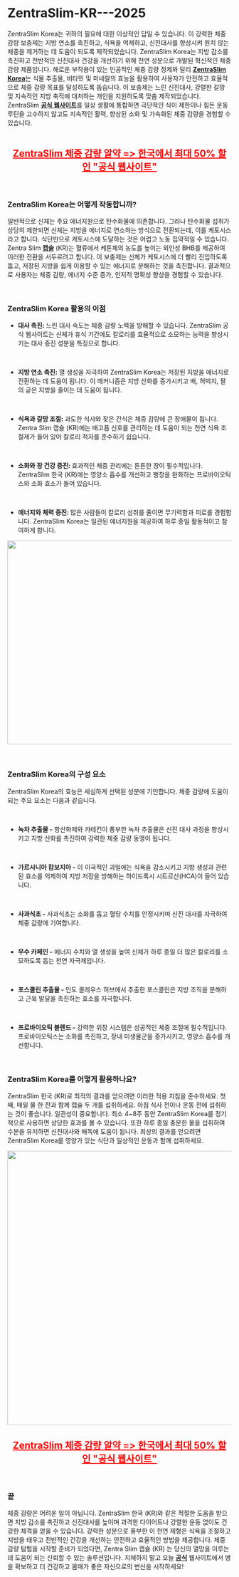 # ZentraSlim-KR---2025

<p>ZentraSlim Korea는 귀하의 필요에 대한 이상적인 답일 수 있습니다. 이 강력한 체중 감량 보충제는 지방 연소를 촉진하고, 식욕을 억제하고, 신진대사를 향상시켜 원치 않는 체중을 제거하는 데 도움이 되도록 제작되었습니다. ZentraSlim Korea는 지방 감소를 촉진하고 전반적인 신진대사 건강을 개선하기 위해 천연 성분으로 개발된 혁신적인 체중 감량 제품입니다. 해로운 부작용이 있는 인공적인 체중 감량 정제와 달리&nbsp;<strong><a href="https://zentra-slim.kr/">ZentraSlim Korea</a></strong>는 식물 추출물, 비타민 및 미네랄의 효능을 활용하여 사용자가 안전하고 효율적으로 체중 감량 목표를 달성하도록 돕습니다. 이 보충제는 느린 신진대사, 강렬한 갈망 및 지속적인 지방 축적에 대처하는 개인을 지원하도록 맞춤 제작되었습니다. ZentraSlim&nbsp;<strong><a href="https://zentraslimnorge.com/">공식 웹사이트</a></strong>를 일상 생활에 통합하면 극단적인 식이 제한이나 힘든 운동 루틴을 고수하지 않고도 지속적인 활력, 향상된 소화 및 가속화된 체중 감량을 경험할 수 있습니다.</p>
<p><a href="https://zentra-slim.kr/go/checkout/"><img src="https://storage.penzu.com/g/4X4TqkxudzEMg55n" alt="" border="0" /></a></p>
<h2 style="text-align: center;"><span style="color: #ff0000;"><strong><a style="color: #ff0000;" href="https://zentra-slim.kr/go/checkout/"><u>ZentraSlim&nbsp;</u></a><a style="color: #ff0000;" href="https://zentra-slim.kr/go/checkout/"><u>체중 감량 알약&nbsp;</u></a><a style="color: #ff0000;" href="https://zentra-slim.kr/go/checkout/"><u>=&gt;&nbsp;</u></a><a style="color: #ff0000;" href="https://zentra-slim.kr/go/checkout/"><u>한국에서 최대&nbsp;</u></a><a style="color: #ff0000;" href="https://zentra-slim.kr/go/checkout/"><u>50%&nbsp;</u></a><a style="color: #ff0000;" href="https://zentra-slim.kr/go/checkout/"><u>할인&nbsp;</u></a><a style="color: #ff0000;" href="https://zentra-slim.kr/go/checkout/"><u>"</u></a><a style="color: #ff0000;" href="https://zentra-slim.kr/go/checkout/"><u>공식 웹사이트</u></a><a style="color: #ff0000;" href="https://zentra-slim.kr/go/checkout/"><u>"</u></a></strong></span></h2>
<p>&nbsp;</p>
<h3><strong>ZentraSlim Korea는 어떻게 작동합니까?</strong></h3>
<p>일반적으로 신체는 주요 에너지원으로 탄수화물에 의존합니다. 그러나 탄수화물 섭취가 상당히 제한되면 신체는 지방을 에너지로 연소하는 방식으로 전환되는데, 이를 케토시스라고 합니다. 식단만으로 케토시스에 도달하는 것은 어렵고 노동 집약적일 수 있습니다. Zentra Slim&nbsp;<strong><a href="https://naturesgardencbd.dk/">캡슐</a></strong>&nbsp;(KR)는 혈류에서 케톤체의 농도를 높이는 외인성 BHB를 제공하여 이러한 전환을 서두르려고 합니다. 이 보충제는 신체가 케토시스에 더 빨리 진입하도록 돕고, 저장된 지방을 쉽게 이용할 수 있는 에너지로 분해하는 것을 촉진합니다. 결과적으로 사용자는 체중 감량, 에너지 수준 증가, 인지적 명확성 향상을 경험할 수 있습니다.</p>
<p>&nbsp;</p>
<h3><strong>ZentraSlim Korea 활용의 이점</strong></h3>
<ul>
<li><strong>대사 촉진:&nbsp;</strong>느린 대사 속도는 체중 감량 노력을 방해할 수 있습니다. ZentraSlim 공식 웹사이트는 신체가 휴식 기간에도 칼로리를 효율적으로 소모하는 능력을 향상시키는 대사 증진 성분을 특징으로 합니다.</li>
</ul>
<p>&nbsp;</p>
<ul>
<li><strong>지방 연소 촉진</strong><strong>:</strong>&nbsp;열 생성을 자극하여 ZentraSlim Korea는 저장된 지방을 에너지로 전환하는 데 도움이 됩니다. 이 메커니즘은 지방 산화를 증가시키고 배, 허벅지, 팔의 굳은 지방을 줄이는 데 도움이 됩니다.</li>
</ul>
<p>&nbsp;</p>
<ul>
<li><strong>식욕과 갈망 조절</strong><strong>:</strong>&nbsp;과도한 식사와 잦은 간식은 체중 감량에 큰 장애물이 됩니다. Zentra Slim 캡슐 (KR)에는 배고픔 신호를 관리하는 데 도움이 되는 천연 식욕 조절제가 들어 있어 칼로리 적자를 준수하기 쉽습니다.</li>
</ul>
<p>&nbsp;</p>
<ul>
<li><strong>소화와 장 건강 증진:&nbsp;</strong>효과적인 체중 관리에는 튼튼한 장이 필수적입니다. ZentraSlim 한국 (KR)에는 영양소 흡수를 개선하고 팽창을 완화하는 프로바이오틱스와 소화 효소가 들어 있습니다.</li>
</ul>
<p>&nbsp;</p>
<ul>
<li><strong>에너지와 체력 증진:&nbsp;</strong>많은 사람들이 칼로리 섭취를 줄이면 무기력함과 피로를 경험합니다. ZentraSlim Korea는 일관된 에너지원을 제공하여 하루 종일 활동적이고 참여하게 합니다.</li>
</ul>
<p><a href="https://zentra-slim.kr/go/checkout/"><img src="https://storage.penzu.com/g/XhbbEJHYZg7L8hAk" alt="" width="903" height="458" border="0" /></a></p>
<p>&nbsp;</p>
<h3><strong>ZentraSlim Korea의 구성 요소</strong></h3>
<p>ZentraSlim Korea의 효능은 세심하게 선택된 성분에 기인합니다. 체중 감량에 도움이 되는 주요 요소는 다음과 같습니다.</p>
<p>&nbsp;</p>
<ul>
<li><strong>녹차 추출물&nbsp;</strong><strong>-</strong>&nbsp;항산화제와 카테킨이 풍부한 녹차 추출물은 신진 대사 과정을 향상시키고 지방 산화를 촉진하여 강력한 체중 감량 동맹이 됩니다.</li>
</ul>
<p>&nbsp;</p>
<ul>
<li><strong>가르시니아 캄보지아&nbsp;</strong><strong>-</strong>&nbsp;이 이국적인 과일에는 식욕을 감소시키고 지방 생성과 관련된 효소를 억제하여 지방 저장을 방해하는 하이드록시 시트르산(HCA)이 들어 있습니다.</li>
</ul>
<p>&nbsp;</p>
<ul>
<li><strong>사과식초&nbsp;</strong><strong>-</strong>&nbsp;사과식초는 소화를 돕고 혈당 수치를 안정시키며 신진 대사를 자극하여 체중 감량에 기여합니다.</li>
</ul>
<p>&nbsp;</p>
<ul>
<li><strong>무수 카페인&nbsp;</strong><strong>-</strong>&nbsp;에너지 수치와 열 생성을 높여 신체가 하루 종일 더 많은 칼로리를 소모하도록 돕는 천연 자극제입니다.</li>
</ul>
<p>&nbsp;</p>
<ul>
<li><strong>포스콜린 추출물 -&nbsp;</strong>인도 콜레우스 허브에서 추출한 포스콜린은 지방 조직을 분해하고 근육 발달을 촉진하는 효소를 자극합니다.</li>
</ul>
<p>&nbsp;</p>
<ul>
<li><strong>프로바이오틱 블렌드&nbsp;</strong><strong>-</strong>&nbsp;강력한 위장 시스템은 성공적인 체중 조절에 필수적입니다. 프로바이오틱스는 소화를 촉진하고, 장내 미생물군을 증가시키고, 영양소 흡수를 개선합니다.</li>
</ul>
<p>&nbsp;</p>
<h3><strong>ZentraSlim Korea를 어떻게 활용하나요?</strong></h3>
<p>ZentraSlim 한국 (KR)로 최적의 결과를 얻으려면 이러한 적용 지침을 준수하세요. 첫째, 매일 물 한 잔과 함께 캡슐 두 개를 섭취하세요. 아침 식사 전이나 운동 전에 섭취하는 것이 좋습니다. 일관성이 중요합니다. 최소 4~8주 동안 ZentraSlim Korea를 정기적으로 사용하면 상당한 효과를 볼 수 있습니다. 또한 하루 종일 충분한 물을 섭취하여 수분을 유지하면 신진대사와 해독에 도움이 됩니다. 최상의 결과를 얻으려면 ZentraSlim Korea를 영양가 있는 식단과 일상적인 운동과 함께 섭취하세요.</p>
<p><a href="https://zentra-slim.kr/go/checkout/"><img src="https://storage.penzu.com/g/YNMLMg2mVF9yjA8Q" alt="" width="904" height="616" border="0" /></a></p>
<h2 style="text-align: center;"><span style="color: #ff0000;"><strong><a style="color: #ff0000;" href="https://zentra-slim.kr/go/checkout/"><u>ZentraSlim&nbsp;</u></a><a style="color: #ff0000;" href="https://zentra-slim.kr/go/checkout/"><u>체중 감량 알약&nbsp;</u></a><a style="color: #ff0000;" href="https://zentra-slim.kr/go/checkout/"><u>=&gt;&nbsp;</u></a><a style="color: #ff0000;" href="https://zentra-slim.kr/go/checkout/"><u>한국에서 최대&nbsp;</u></a><a style="color: #ff0000;" href="https://zentra-slim.kr/go/checkout/"><u>50%&nbsp;</u></a><a style="color: #ff0000;" href="https://zentra-slim.kr/go/checkout/"><u>할인&nbsp;</u></a><a style="color: #ff0000;" href="https://zentra-slim.kr/go/checkout/"><u>"</u></a><a style="color: #ff0000;" href="https://zentra-slim.kr/go/checkout/"><u>공식 웹사이트</u></a><a style="color: #ff0000;" href="https://zentra-slim.kr/go/checkout/"><u>"</u></a></strong></span></h2>
<p>&nbsp;</p>
<h3><strong>끝</strong></h3>
<p>체중 감량은 어려운 일이 아닙니다. ZentraSlim 한국 (KR)와 같은 적절한 도움을 받으면 지방 감소를 촉진하고 신진대사를 높이며 과격한 다이어트나 강렬한 운동 없이도 건강한 체격을 얻을 수 있습니다. 강력한 성분으로 풍부한 이 천연 제형은 식욕을 조절하고 지방을 태우고 전반적인 건강을 개선하는 안전하고 효율적인 방법을 제공합니다. 체중 감량 탐험을 시작할 준비가 되었다면, Zentra Slim 캡슐 (KR) 는 당신의 열망을 이루는 데 도움이 되는 신뢰할 수 있는 솔루션입니다. 지체하지 말고 오늘&nbsp;<strong><a href="https://manhoodplus.dk/">공식</a></strong>&nbsp;웹사이트에서 병을 확보하고 더 건강하고 몸매가 좋은 자신으로의 변신을 시작하세요!</p>

